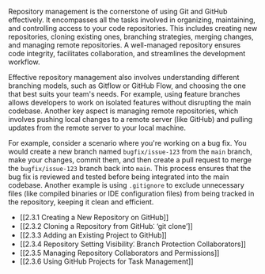 Repository management is the cornerstone of using Git and GitHub effectively. It encompasses all the tasks involved in organizing, maintaining, and controlling access to your code repositories. This includes creating new repositories, cloning existing ones, branching strategies, merging changes, and managing remote repositories. A well-managed repository ensures code integrity, facilitates collaboration, and streamlines the development workflow.

Effective repository management also involves understanding different branching models, such as Gitflow or GitHub Flow, and choosing the one that best suits your team's needs. For example, using feature branches allows developers to work on isolated features without disrupting the main codebase. Another key aspect is managing remote repositories, which involves pushing local changes to a remote server (like GitHub) and pulling updates from the remote server to your local machine.

For example, consider a scenario where you're working on a bug fix. You would create a new branch named `bugfix/issue-123` from the `main` branch, make your changes, commit them, and then create a pull request to merge the `bugfix/issue-123` branch back into `main`. This process ensures that the bug fix is reviewed and tested before being integrated into the main codebase. Another example is using `.gitignore` to exclude unnecessary files (like compiled binaries or IDE configuration files) from being tracked in the repository, keeping it clean and efficient.

- [[2.3.1 Creating a New Repository on GitHub]]
- [[2.3.2 Cloning a Repository from GitHub⁚ ‘git clone’]]
- [[2.3.3 Adding an Existing Project to GitHub]]
- [[2.3.4 Repository Setting Visibility⁚ Branch Protection Collaborators]]
- [[2.3.5 Managing Repository Collaborators and Permissions]]
- [[2.3.6 Using GitHub Projects for Task Management]]